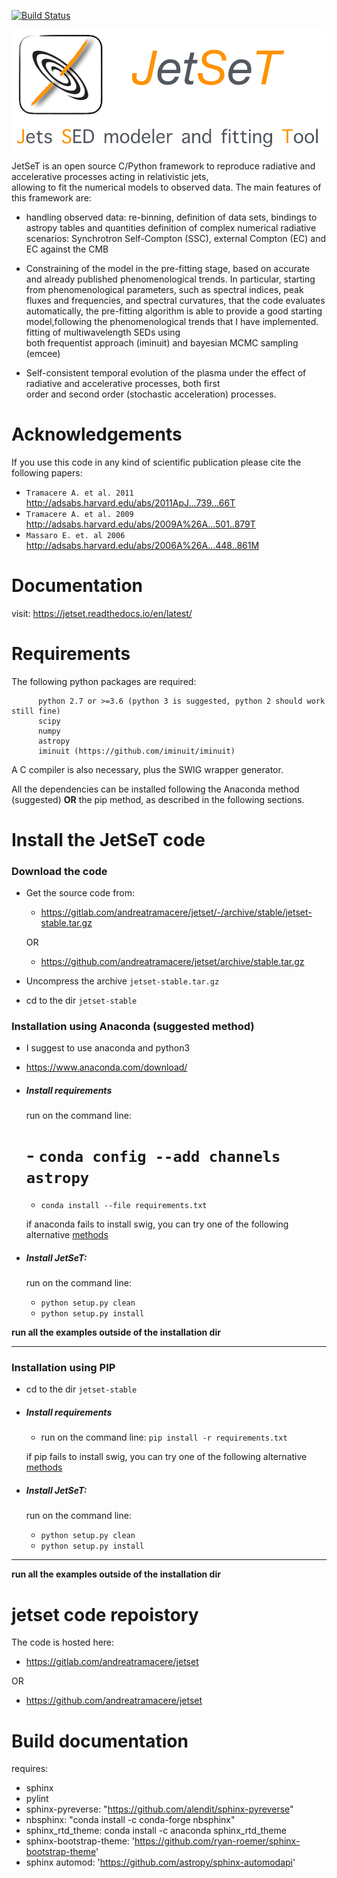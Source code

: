 [![Build Status](https://travis-ci.org/andreatramacere/jetset.svg?branch=py23)](https://travis-ci.org/andreatramacere/jetset)

![img](./logo/logo_large.png)


JetSeT is  an open source  C/Python   framework  to reproduce radiative and accelerative processes acting in relativistic jets,  
allowing to fit the numerical models to observed data. The main features of this framework are: 

 * handling observed data: re-binning, definition of data sets, bindings to astropy tables and quantities
   definition of complex numerical radiative scenarios: Synchrotron Self-Compton (SSC), external Compton (EC) and EC 
   against the CMB 
 
 * Constraining of the model in the pre-fitting stage, based on accurate  and already published phenomenological trends. 
   In particular, starting from phenomenological parameters, such as spectral indices, peak fluxes and frequencies, and 
   spectral  curvatures, that the code evaluates automatically, the pre-fitting algorithm is able to provide a good 
   starting model,following the phenomenological trends that I have implemented. fitting of multiwavelength SEDs using  
   both frequentist approach (iminuit) and bayesian MCMC sampling (emcee)
 
 * Self-consistent temporal evolution of the plasma under the effect of radiative and accelerative processes, both first  
   order and second order (stochastic acceleration) processes.



# Acknowledgements

If you use this code in any kind of scientific publication please cite the following papers:

* `Tramacere A. et al. 2011` http://adsabs.harvard.edu/abs/2011ApJ...739...66T
* `Tramacere A. et al. 2009` http://adsabs.harvard.edu/abs/2009A%26A...501..879T
* `Massaro E. et. al 2006`   http://adsabs.harvard.edu/abs/2006A%26A...448..861M

# Documentation
visit: https://jetset.readthedocs.io/en/latest/

#  Requirements
The following python packages are required:

          python 2.7 or >=3.6 (python 3 is suggested, python 2 should work still fine)
          scipy
          numpy
          astropy
          iminuit (https://github.com/iminuit/iminuit)
         


A C compiler is also necessary, plus the SWIG wrapper generator.

All the dependencies can be installed following the Anaconda method 
(suggested) **OR** the pip method, as described in the following sections.



# Install the JetSeT code

### Download the code
   - Get the source code from: 
     - https://gitlab.com/andreatramacere/jetset/-/archive/stable/jetset-stable.tar.gz

     OR

     - https://github.com/andreatramacere/jetset/archive/stable.tar.gz
     
    
   - Uncompress the  archive  `jetset-stable.tar.gz`
   
   - cd to  the dir `jetset-stable` 

### Installation using Anaconda (suggested method)
 - I suggest to use anaconda and python3
 - https://www.anaconda.com/download/
 
 


 - ##### Install requirements 
    
    run on the command line:
   # - `conda config --add channels astropy` 
    - `conda install --file requirements.txt`

    if anaconda fails to install swig, you can try one of the following alternative [methods](swig.md)
   
 - ##### Install JetSeT: 
   run on the command line: 
     * `python setup.py clean`
     * `python setup.py install`


**run all the examples outside of the installation dir**

---------
### Installation using PIP 
 - cd to  the dir `jetset-stable`
 - ##### Install requirements 
    - run on the command line: `pip install -r requirements.txt `
    
    if pip fails to install swig, you can try one of the following alternative [methods](swig.md)
   

- ##### Install JetSeT: 
   run on the command line: 
     * `python setup.py clean`
     * `python setup.py install`

---------



**run all the examples outside of the installation dir**




# jetset code repoistory

The code is hosted here: 
 - https://gitlab.com/andreatramacere/jetset
 
 OR
 
 -  https://github.com/andreatramacere/jetset
 




# Build documentation

 requires: 
    
 - sphinx
 - pylint
 - sphinx-pyreverse: "https://github.com/alendit/sphinx-pyreverse"
 - nbsphinx: "conda install -c conda-forge nbsphinx"
 - sphinx_rtd_theme: conda install -c anaconda sphinx_rtd_theme 
 - sphinx-bootstrap-theme: 'https://github.com/ryan-roemer/sphinx-bootstrap-theme'
 - sphinx automod: 'https://github.com/astropy/sphinx-automodapi'    
 
 
 


